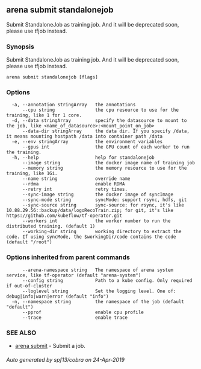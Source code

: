 ## arena submit standalonejob

Submit StandaloneJob as training job. And it will be deprecated soon, please use tfjob instead.

### Synopsis

Submit StandaloneJob as training job. And it will be deprecated soon, please use tfjob instead.

```
arena submit standalonejob [flags]
```

### Options

```
  -a, --annotation stringArray   the annotations
      --cpu string               the cpu resource to use for the training, like 1 for 1 core.
  -d, --data stringArray         specify the datasource to mount to the job, like <name_of_datasource>:<mount_point_on_job>
      --data-dir stringArray     the data dir. If you specify /data, it means mounting hostpath /data into container path /data
  -e, --env stringArray          the environment variables
      --gpus int                 the GPU count of each worker to run the training.
  -h, --help                     help for standalonejob
      --image string             the docker image name of training job
      --memory string            the memory resource to use for the training, like 1Gi.
      --name string              override name
      --rdma                     enable RDMA
      --retry int                retry times.
      --sync-image string        the docker image of syncImage
      --sync-mode string         syncMode: support rsync, hdfs, git
      --sync-source string       sync-source: for rsync, it's like 10.88.29.56::backup/data/logoRecoTrain.zip; for git, it's like https://github.com/kubeflow/tf-operator.git
      --workers int              the worker number to run the distributed training. (default 1)
      --working-dir string       working directory to extract the code. If using syncMode, the $workingDir/code contains the code (default "/root")
```

### Options inherited from parent commands

```
      --arena-namespace string   The namespace of arena system service, like tf-operator (default "arena-system")
      --config string            Path to a kube config. Only required if out-of-cluster
      --loglevel string          Set the logging level. One of: debug|info|warn|error (default "info")
  -n, --namespace string         the namespace of the job (default "default")
      --pprof                    enable cpu profile
      --trace                    enable trace
```

### SEE ALSO

* [arena submit](arena_submit.md)	 - Submit a job.

###### Auto generated by spf13/cobra on 24-Apr-2019
